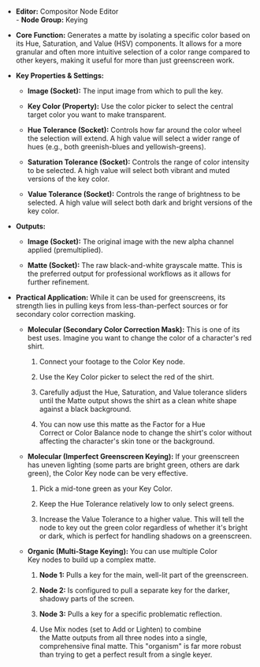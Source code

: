- **Editor:** Compositor Node Editor  
- **Node Group:** Keying
    
- **Core Function:** Generates a matte by isolating a specific color based on its Hue, Saturation, and Value (HSV) components. It allows for a more granular and often more intuitive selection of a color range compared to other keyers, making it useful for more than just greenscreen work.
    
- **Key Properties & Settings:**
    
    - **Image (Socket):** The input image from which to pull the key.
        
    - **Key Color (Property):** Use the color picker to select the central target color you want to make transparent.
        
    - **Hue Tolerance (Socket):** Controls how far around the color wheel the selection will extend. A high value will select a wider range of hues (e.g., both greenish-blues and yellowish-greens).
        
    - **Saturation Tolerance (Socket):** Controls the range of color intensity to be selected. A high value will select both vibrant and muted versions of the key color.
        
    - **Value Tolerance (Socket):** Controls the range of brightness to be selected. A high value will select both dark and bright versions of the key color.
        
- **Outputs:**
    
    - **Image (Socket):** The original image with the new alpha channel applied (premultiplied).
        
    - **Matte (Socket):** The raw black-and-white grayscale matte. This is the preferred output for professional workflows as it allows for further refinement.
        
- **Practical Application:** While it can be used for greenscreens, its strength lies in pulling keys from less-than-perfect sources or for secondary color correction masking.
    
    - **Molecular (Secondary Color Correction Mask):** This is one of its best uses. Imagine you want to change the color of a character's red shirt.
        
        1. Connect your footage to the Color Key node.
            
        2. Use the Key Color picker to select the red of the shirt.
            
        3. Carefully adjust the Hue, Saturation, and Value tolerance sliders until the Matte output shows the shirt as a clean white shape against a black background.
            
        4. You can now use this matte as the Factor for a Hue Correct or Color Balance node to change the shirt's color without affecting the character's skin tone or the background.
            
    - **Molecular (Imperfect Greenscreen Keying):** If your greenscreen has uneven lighting (some parts are bright green, others are dark green), the Color Key node can be very effective.
        
        1. Pick a mid-tone green as your Key Color.
            
        2. Keep the Hue Tolerance relatively low to only select greens.
            
        3. Increase the Value Tolerance to a higher value. This will tell the node to key out the green color regardless of whether it's bright or dark, which is perfect for handling shadows on a greenscreen.
            
    - **Organic (Multi-Stage Keying):** You can use multiple Color Key nodes to build up a complex matte.
        
        1. **Node 1:** Pulls a key for the main, well-lit part of the greenscreen.
            
        2. **Node 2:** Is configured to pull a separate key for the darker, shadowy parts of the screen.
            
        3. **Node 3:** Pulls a key for a specific problematic reflection.
            
        4. Use Mix nodes (set to Add or Lighten) to combine the Matte outputs from all three nodes into a single, comprehensive final matte. This "organism" is far more robust than trying to get a perfect result from a single keyer.